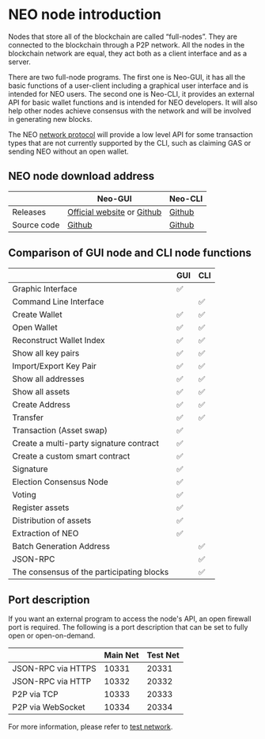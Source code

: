 # NEO node introduction
Nodes that store all of the blockchain are called “full-nodes”. They are connected to the blockchain through a P2P network. All the nodes in the blockchain network are equal, they act both as a client interface and as a server.

There are two full-node programs. The first one is Neo-GUI, it has all the basic functions of a user-client including a graphical user interface and is intended for NEO users. The second one is Neo-CLI, it provides an external API for basic wallet functions and is intended for NEO developers. It will also help other nodes achieve consensus with the network and will be involved in generating new blocks.

The NEO [network protocol](../network/network-protocol.md) will provide a low level API for some transaction types that are not currently supported by the CLI, such as claiming GAS or sending NEO without an open wallet.

## NEO node download address

|      | Neo-GUI                        | Neo-CLI                        |
| ---- | ---------------------------------------- | ---------------------------------------- |
| Releases | [Official website](https://www.neo.org/download) or [Github](https://github.com/neo-project/neo-gui/releases) | [Github](https://github.com/neo-project/neo-cli/releases) |
| Source code | [Github](https://github.com/neo-project/neo-gui) | [Github](https://github.com/neo-project/neo-cli) |

## Comparison of GUI node and CLI node functions

|           | GUI  | CLI  |
| --------- | ---- | ---- |
| Graphic Interface | ✅    |      |
| Command Line Interface |      | ✅    |
| Create Wallet | ✅    | ✅    |
| Open Wallet | ✅    | ✅  |
| Reconstruct Wallet Index | ✅    | ✅    |
| Show all key pairs | ✅    | ✅    |
| Import/Export Key Pair | ✅    | ✅    |
| Show all addresses | ✅    | ✅    |
| Show all assets | ✅    | ✅    |
| Create Address | ✅    | ✅    |
| Transfer | ✅    | ✅    |
| Transaction (Asset swap)  | ✅    |      |
| Create a multi-party signature contract | ✅    |      |
| Create a custom smart contract | ✅    |      |
| Signature | ✅    |      |
| Election Consensus Node | ✅    |      |
| Voting | ✅    |      |
| Register assets | ✅    |      |
| Distribution of assets | ✅    |      |
| Extraction of NEO | ✅    |      |
| Batch Generation Address  |      | ✅    |
| JSON-RPC |      | ✅    |
| The consensus of the participating blocks |      | ✅    |

## Port description

If you want an external program to access the node's API, an open firewall port is required. The following is a port description that can be set to fully open or open-on-demand.

|                    | Main Net | Test Net |
| ------------------ | ------------ | ------------- |
| JSON-RPC via HTTPS | 10331        | 20331         |
| JSON-RPC via HTTP  | 10332        | 20332         |
| P2P via TCP        | 10333        | 20333         |
| P2P via WebSocket  | 10334        | 20334         |

For more information, please refer to [test network](../network/testnet.md).
